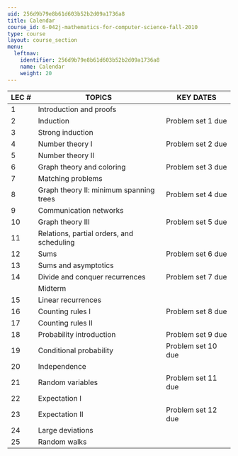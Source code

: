```yaml
---
uid: 256d9b79e8b61d603b52b2d09a1736a8
title: Calendar
course_id: 6-042j-mathematics-for-computer-science-fall-2010
type: course
layout: course_section
menu:
  leftnav:
    identifier: 256d9b79e8b61d603b52b2d09a1736a8
    name: Calendar
    weight: 20
---
```


| LEC # | TOPICS | KEY DATES |
| --- | --- | --- |
| 1 | Introduction and proofs | &nbsp; |
| 2 | Induction | Problem set 1 due |
| 3 | Strong induction | &nbsp; |
| 4 | Number theory I | Problem set 2 due |
| 5 | Number theory II | &nbsp; |
| 6 | Graph theory and coloring | Problem set 3 due |
| 7 | Matching problems | &nbsp; |
| 8 | Graph theory II: minimum spanning trees | Problem set 4 due |
| 9 | Communication networks | &nbsp; |
| 10 | Graph theory III | Problem set 5 due |
| 11 | Relations, partial orders, and scheduling | &nbsp; |
| 12 | Sums | Problem set 6 due |
| 13 | Sums and asymptotics | &nbsp; |
| 14 | Divide and conquer recurrences | Problem set 7 due |
| &nbsp; | Midterm | &nbsp; |
| 15 | Linear recurrences | &nbsp; |
| 16 | Counting rules I | Problem set 8 due |
| 17 | Counting rules II | &nbsp; |
| 18 | Probability introduction | Problem set 9 due |
| 19 | Conditional probability | Problem set 10 due |
| 20 | Independence | &nbsp; |
| 21 | Random variables | Problem set 11 due |
| 22 | Expectation I | &nbsp; |
| 23 | Expectation II | Problem set 12 due |
| 24 | Large deviations | &nbsp; |
| 25 | Random walks |
